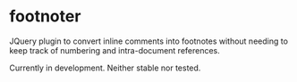 footnoter
=========

JQuery plugin to convert inline comments into footnotes without needing to keep track of numbering and intra-document references.

Currently in development.  Neither stable nor tested.